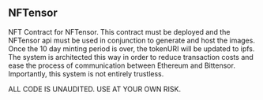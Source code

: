 ## NFTensor

NFT Contract for NFTensor. This contract must be deployed and the NFTensor api must be used in conjunction to generate and host the images.  
Once the 10 day minting period is over, the tokenURI will be updated to ipfs. The system is architected this way in order to reduce transaction
costs and ease the process of communication between Ethereum and Bittensor. Importantly, this system is not entirely trustless.

ALL CODE IS UNAUDITED. USE AT YOUR OWN RISK.
